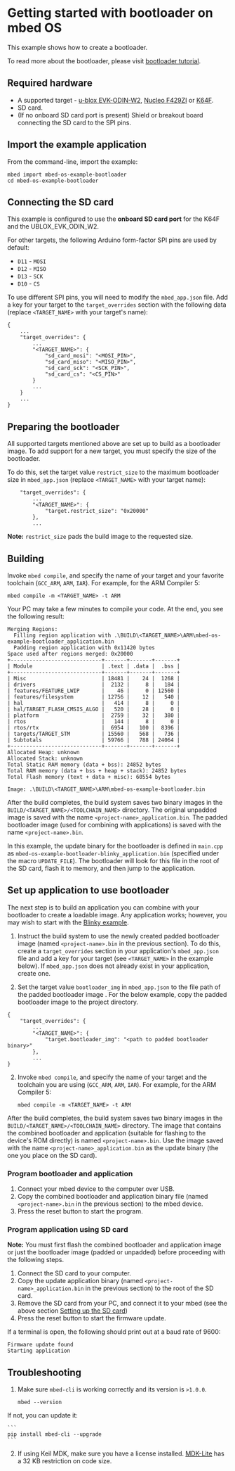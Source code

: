 # Getting started with bootloader on mbed OS

This example shows how to create a bootloader.

To read more about the bootloader, please visit [bootloader tutorial](https://docs.mbed.com/docs/mbed-os-handbook/en/latest/advanced/bootloader/).

## Required hardware
* A supported target - [u-blox EVK-ODIN-W2](https://developer.mbed.org/platforms/ublox-EVK-ODIN-W2/), [Nucleo F429ZI](https://developer.mbed.org/platforms/ST-Nucleo-F429ZI/) or [K64F](https://developer.mbed.org/platforms/FRDM-K64F/).
* SD card.
* (If no onboard SD card port is present) Shield or breakout board connecting the SD card to the SPI pins.

## Import the example application

From the command-line, import the example:

```
mbed import mbed-os-example-bootloader
cd mbed-os-example-bootloader
```

## Connecting the SD card
This example is configured to use the **onboard SD card port** for the K64F and the UBLOX_EVK_ODIN_W2.

For other targets, the following Arduino form-factor SPI pins are used by default:
- `D11` - `MOSI`
- `D12` - `MISO`
- `D13` - `SCK`
- `D10` - `CS`


To use different SPI pins, you will need to modify the `mbed_app.json` file. Add a key for your target to the `target_overrides` section with the following data (replace `<TARGET_NAME>` with your target's name):

```
{
    ...
    "target_overrides": {
        ...
        "<TARGET_NAME>": {
            "sd_card_mosi": "<MOSI_PIN>",
            "sd_card_miso": "<MISO_PIN>",
            "sd_card_sck": "<SCK_PIN>",
            "sd_card_cs": "<CS_PIN>"
        }
        ...
    }
    ...
}
```

## Preparing the bootloader

All supported targets mentioned above are set up to build as a bootloader image. To add support for a new target, you must specify the size of the bootloader.

To do this, set the target value `restrict_size` to the maximum bootloader size in `mbed_app.json` (replace `<TARGET_NAME>` with your target name):

```
    "target_overrides": {
        ...
        "<TARGET_NAME>": {
            "target.restrict_size": "0x20000"
        },
        ...
```

<span class="tips">**Note:** `restrict_size` pads the build image to the requested size.</span>

## Building

Invoke `mbed compile`, and specify the name of your target and your favorite toolchain (`GCC_ARM`, `ARM`, `IAR`). For example, for the ARM Compiler 5:

```
mbed compile -m <TARGET_NAME> -t ARM
```

Your PC may take a few minutes to compile your code. At the end, you see the following result:

```
Merging Regions:
  Filling region application with .\BUILD\<TARGET_NAME>\ARM\mbed-os-example-bootloader_application.bin
  Padding region application with 0x11420 bytes
Space used after regions merged: 0x20000
+-----------------------------+-------+-------+-------+
| Module                      | .text | .data |  .bss |
+-----------------------------+-------+-------+-------+
| Misc                        | 18481 |    24 |  1268 |
| drivers                     |  2132 |     8 |   184 |
| features/FEATURE_LWIP       |    46 |     0 | 12560 |
| features/filesystem         | 12756 |    12 |   540 |
| hal                         |   414 |     8 |     0 |
| hal/TARGET_FLASH_CMSIS_ALGO |   520 |    28 |     0 |
| platform                    |  2759 |    32 |   380 |
| rtos                        |   144 |     8 |     0 |
| rtos/rtx                    |  6954 |   100 |  8396 |
| targets/TARGET_STM          | 15560 |   568 |   736 |
| Subtotals                   | 59766 |   788 | 24064 |
+-----------------------------+-------+-------+-------+
Allocated Heap: unknown
Allocated Stack: unknown
Total Static RAM memory (data + bss): 24852 bytes
Total RAM memory (data + bss + heap + stack): 24852 bytes
Total Flash memory (text + data + misc): 60554 bytes

Image: .\BUILD\<TARGET_NAME>\ARM\mbed-os-example-bootloader.bin
```

After the build completes, the build system saves two binary images in the `BUILD/<TARGET_NAME>/<TOOLCHAIN_NAME>` directory. The original unpadded image is saved with the name `<project-name>_application.bin`. The padded bootloader image (used for combining with applications) is saved with the name `<project-name>.bin`.

In this example, the update binary for the bootloader is defined in `main.cpp`  as `mbed-os-example-bootloader-blinky_application.bin` (specified under the macro `UPDATE_FILE`). The bootloader will look for this file in the root of the SD card, flash it to memory, and then jump to the application.

## Set up application to use bootloader

The next step is to build an application you can combine with your bootloader to create a loadable image. Any application works; however, you may wish to start with the [Blinky example](https://github.com/ARMmbed/mbed-os-example-blinky).

1. Instruct the build system to use the newly created padded bootloader image (named `<project-name>.bin` in the previous section). To do this, create a `target_overrides` section in your application's `mbed_app.json` file and add a key for your target (see `<TARGET_NAME>` in the example below). If `mbed_app.json` does not already exist in your application, create one.

2. Set the target value `bootloader_img` in `mbed_app.json` to the file path of the padded bootloader image . For the below example, copy the padded bootloader image to the project directory.

```
{
    "target_overrides": {
        ...
        "<TARGET_NAME>": {
            "target.bootloader_img": "<path to padded bootloader binary>"
        },
        ...
}
```

2. Invoke `mbed compile`, and specify the name of your target and the toolchain you are using (`GCC_ARM`, `ARM`, `IAR`). For example, for the ARM Compiler 5:

    ```
    mbed compile -m <TARGET_NAME> -t ARM
    ```

After the build completes, the build system saves two binary images in the `BUILD/<TARGET_NAME>/<TOOLCHAIN_NAME>` directory. The image that contains the combined bootloader and application (suitable for flashing to the device's ROM directly) is named `<project-name>.bin`. Use the image saved with the name `<project-name>_application.bin` as the update binary (the one you place on the SD card).

### Program bootloader and application

1. Connect your mbed device to the computer over USB.
1. Copy the combined bootloader and application binary file (named `<project-name>.bin` in the previous section) to the mbed device.
1. Press the reset button to start the program.

### Program application using SD card

<span class="tips">**Note:** You must first flash the combined bootloader and application image or just the bootloader image (padded or unpadded) before proceeding with the following steps.</span>

1. Connect the SD card to your computer.
1. Copy the update application binary (named `<project-name>_application.bin` in the previous section) to the root of the SD card.
1. Remove the SD card from your PC, and connect it to your mbed (see the above section [Setting up the SD card](#setting-up-the-sd-card))
1. Press the reset button to start the firmware update.

If a terminal is open, the following should print out at a baud rate of 9600:

```
Firmware update found
Starting application
```

## Troubleshooting

1. Make sure `mbed-cli` is working correctly and its version is `>1.0.0`.

    ```
    mbed --version
    ```

 If not, you can update it:

    ```
    pip install mbed-cli --upgrade
    ```

2. If using Keil MDK, make sure you have a license installed. [MDK-Lite](http://www.keil.com/arm/mdk.asp) has a 32 KB restriction on code size.
